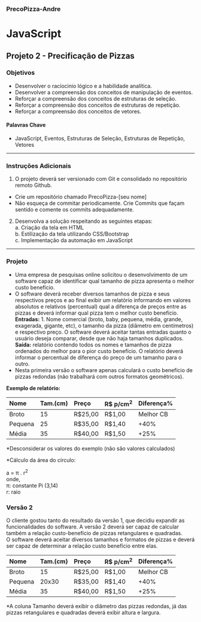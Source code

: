 ### PrecoPizza-Andre

# JavaScript
## Projeto 2 - Precificação de Pizzas
### Objetivos
- Desenvolver o racíocinio lógico e a habilidade analítica.
- Desenvolver a compreensão dos conceitos de manipulação de eventos. 
- Reforçar a compreensão dos conceitos de estruturas de seleção. 
- Reforçar a compreensão dos conceitos de estruturas de repetição. 
- Reforçar a compreensão dos conceitos de vetores. 

#### Palavras Chave  
- JavaScript, Eventos, Estruturas de Seleção, Estruturas de Repetição, Vetores

---
### Instruções Adicionais 
1.	O projeto deverá ser versionado com Git e consolidado no repositório remoto Github.  
- Crie um repositório chamado PrecoPizza-[seu nome]
- Não esqueça de commitar periodicamente. Crie Commits que façam sentido e comente os commits adequadamente.

2.	Desenvolva a solução respeitando as seguintes etapas:  
    a.	Criação da tela em HTML  
    b.	Estilização da tela utilizando CSS/Bootstrap  
    c.	Implementação da automação em JavaScript  

--- 
### Projeto 

-   Uma empresa de pesquisas online solicitou o desenvolvimento de um software capaz de identificar qual tamanho de pizza apresenta o melhor custo benefício. 
-   O software deverá receber diversos tamanhos de pizza e seus respectivos preços e ao final exibir um relatório informando em valores absolutos e relativos (percentual) qual a diferença de preços entre as pizzas e deverá informar qual pizza tem o melhor custo benefício.  
**Entradas:**  1. Nome comercial (broto, baby, pequena, média, grande, exagerada, gigante, etc), o tamanho da pizza (diâmetro em centímetros) e respectivo preço. O software deverá aceitar tantas entradas quanto o usuário deseja comparar, desde que não haja tamanhos duplicados.   
**Saída:** relatório contendo todos os nomes e tamanhos de pizza ordenados do melhor para o pior custo benefício.  O relatório deverá informar o percentual de diferença do preço de um tamanho para o outro. 
-   Nesta primeira versão o software apenas calculará o custo benefício de pizzas redondas (não trabalhará com outros formatos geométricos).  

**Exemplo de relatório:**

| Nome        | Tam.(cm) | Preço  | R$ p/cm<sup>2</sup> |Diferença%  | 
|:-------------|:--------|:-------|:---------|:---------|
|Broto         | 15      |R$25,00 |R$1,00    |Melhor CB |
|Pequena       | 25      |R$35,00 |R$1,40    |+40%      |
|Média         | 35      |R$40,00 |R$1,50    |+25%      |
  
*Desconsiderar os valores do exemplo (não são valores calculados)

*Cálculo da área do círculo: 

a = π . r<sup>2</sup>  
onde,   
π: constante Pi (3,14)  
r: raio  


### Versão 2
O cliente gostou tanto do resultado da versão 1, que decidiu expandir as funcionalidades do software. 
A versão 2 deverá ser capaz de calcular também a relação custo-benefício de pizzas retangulares e quadradas.   
O software deverá aceitar diversos tamanhos e formatos de pizzas e deverá ser capaz de determinar a relação custo benefício entre elas.  

| Nome        | Tam.(cm) | Preço  | R$ p/cm<sup>2</sup> |Diferença%  | 
|:-------------|:--------|:-------|:---------|:---------|
|Broto         | 15      |R$25,00 |R$1,00    |Melhor CB |
|Pequena       | 20x30   |R$35,00 |R$1,40    |+40%      |
|Média         | 35      |R$40,00 |R$1,50    |+25%      |
  
*A coluna Tamanho deverá exibir o diâmetro das pizzas redondas, já das pizzas retangulares e quadradas deverá exibir altura e largura.